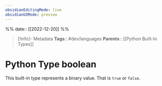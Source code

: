 ```yaml
---
obsidianEditingMode: live
obsidianUIMode: preview
---
```

%%
date:: [[2022-12-20]]
%%

> [!info]- Metadata
> **Tags**:: #dev/languages 
> **Parents**:: [[Python Built-In Types]]

# Python Type boolean

This built-in type represents a binary value. That is `true` or `false`.
